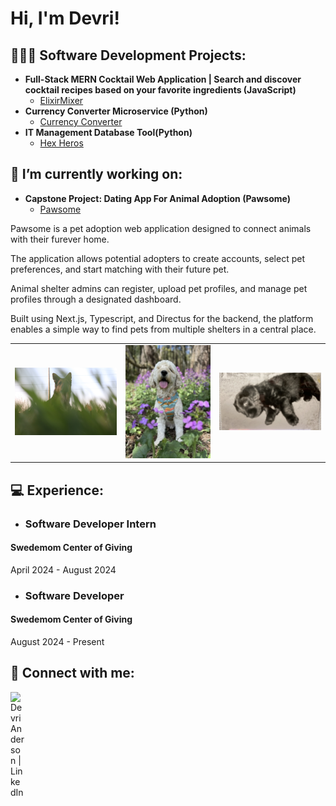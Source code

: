 <h1>Hi, I'm Devri!</h1>

<h2>👩🏻‍💻 Software Development Projects:</h2>

- <b>Full-Stack MERN Cocktail Web Application | Search and discover cocktail recipes based on your favorite ingredients (JavaScript)</b>
  - [ElixirMixer](https://github.com/devrilynn/My-Cocktail-Application)
- <b>Currency Converter Microservice (Python)</b>
  - [Currency Converter](https://github.com/devrilynn/CurrencyConverter)
- <b>IT Management Database Tool(Python)</b>
  - [Hex Heros](https://github.com/HexHeros/IT-Managment)
    

<h2>🔭 I’m currently working on:</h2>

- <b>Capstone Project: Dating App For Animal Adoption (Pawsome)</b>
  - [Pawsome](https://github.com/ngluunhatson/pawsome-frontend)
    
<p>Pawsome is a pet adoption web application designed to connect animals with their furever home.</p>
<p>The application allows potential adopters to create accounts, select pet preferences, and start matching with their future pet.</p>
<p>Animal shelter admins can register, upload pet profiles, and manage pet profiles through a designated dashboard. 
<p>Built using Next.js, Typescript, and Directus for the backend, the platform enables a simple way to find pets from multiple shelters in a central place.</p>

<table>
  <tr>
    <td><img src="./03BAFC53-8B7D-4F12-8C4D-E426D70D370F_1_105_c.jpeg" width="300"/></td>
    <td><img src="./27C4A8B9-E0E8-4683-99F2-F7EDBE18D3F7_4_5005_c.jpeg" width="250"/></td>
    <td><img src="./7474D515-B978-46DC-A914-34F8B8286AA7_1_105_c.jpeg" width="300"/></td>
  </tr>
</table>


<h2>💻 Experience:</h2>

- <h3><b>Software Developer Intern</b></h3>
<h4>Swedemom Center of Giving</h4>
<p>April 2024 - August 2024</p>


 - <h3></b>Software Developer</b></h3>
<h4>Swedemom Center of Giving</h4>
<p>August 2024 - Present</p>
  
<h2> 🤳 Connect with me:</h2>

[<img align="left" alt="DevriAnderson | LinkedIn" width="22px" src="https://cdn.jsdelivr.net/npm/simple-icons@v3/icons/linkedin.svg" />][linkedin]

[linkedin]: https://www.linkedin.com/in/devri-anderson-48b4855a/
